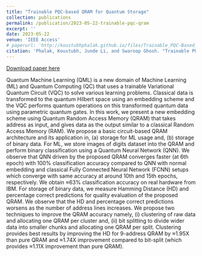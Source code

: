 ```yaml
---
title: "Trainable PQC-based QRAM for Quantum Storage"
collection: publications
permalink: /publication/2023-05-22-trainable-pqc-qram
excerpt: ''
date: 2023-05-22
venue: 'IEEE Access'
# paperurl: 'http://koustubhphalak.github.io/files/Trainable_PQC-Based_QRAM_for_Quantum_Storage.pdf'
citation: 'Phalak, Koustubh, Junde Li, and Swaroop Ghosh. "Trainable PQC-based QRAM for Quantum Storage." IEEE Access (2023).'
---
```

[Download paper here](http://koustubhphalak.github.io/files/Trainable_PQC-Based_QRAM_for_Quantum_Storage.pdf)

Quantum Machine Learning (QML) is a new domain of Machine Learning (ML) and Quantum Computing (QC) that uses a trainable Variational Quantum Circuit (VQC) to solve various learning problems. Classical data is transformed to the quantum Hilbert space using an embedding scheme and the VQC performs quantum operations on this transformed quantum data using parametric quantum gates. In this work, we present a new embedding scheme using Quantum Random Access Memory (QRAM) that takes address as input, and gives data as the output similar to a classical Random Access Memory (RAM). We propose a basic circuit-based QRAM architecture and its application in, (a) storage for ML usage and, (b) storage of binary data. For ML, we store images of digits dataset into the QRAM and perform binary classification using a Quantum Neural Network (QNN). We observe that QNN driven by the proposed QRAM converges faster (at 6th epoch) with 100% classification accuracy compared to QNN with normal embedding and classical Fully Connected Neural Network (FCNN) setups which converge with same accuracy at around 10th and 15th epochs, respectively. We obtain ≈63% classification accuracy on real hardware from IBM. For storage of binary data, we measure Hamming Distance (HD) and percentage correct predictions for quality evaluation of the proposed QRAM. We observe that the HD and percentage correct predictions worsens as the number of address lines increases. We propose two techniques to improve the QRAM accuracy namely, (i) clustering of raw data and allocating one QRAM per cluster and, (ii) bit splitting to divide wider data into smaller chunks and allocating one QRAM per split. Clustering provides best results by improving the HD for 9-address QRAM by ≈1.95X than pure QRAM and ≈1.74X improvement compared to bit-split (which provides ≈1.11X improvement than pure QRAM).


<!-- Recommended citation: Phalak, Koustubh, Junde Li, and Swaroop Ghosh. "Trainable PQC-based QRAM for Quantum Storage." IEEE Access (2023). -->